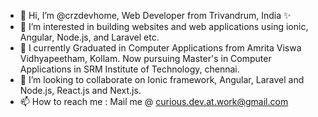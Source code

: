 - 👋 Hi, I’m @crzdevhome, Web Developer from Trivandrum, India ✨
- 👀 I’m interested in building websites and web applications using ionic, Angular, Node.js, and Laravel etc.
- 🌱 I currently Graduated in Computer Applications from Amrita Viswa Vidhyapeetham, Kollam. Now pursuing Master's in Computer Applications in SRM Institute of Technology, chennai.
- 💞️ I’m looking to collaborate on Ionic framework, Angular, Laravel and Node.js, React.js and Next.js.
- 📫 How to reach me : Mail me @ curious.dev.at.work@gmail.com

<!---
crzdevhome/crzdevhome is a ✨ special ✨ repository because its `README.md` (this file) appears on your GitHub profile.
You can click the Preview link to take a look at your changes.
--->
